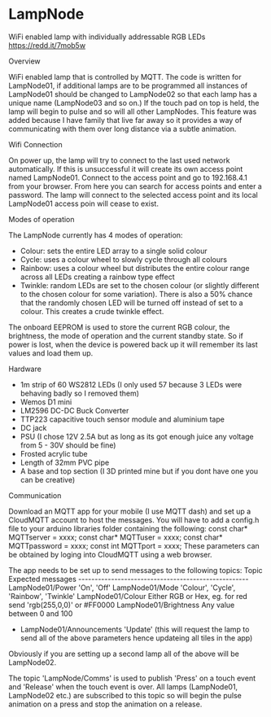 # LampNode
WiFi enabled lamp with individually addressable RGB LEDs
https://redd.it/7mob5w



Overview

WiFi enabled lamp that is controlled by MQTT. The code is written for LampNode01, if additional lamps are to be programmed all instances of LampNode01 should be changed to LampNode02 so that each lamp has a unique name (LampNode03 and so on.) If the touch pad on top is held, the lamp will begin to pulse and so will all other LampNodes. This feature was added because I have family that live far away so it provides a way of communicating with them over long distance via a subtle animation. 



Wifi Connection

On power up, the lamp will try to connect to the last used network automatically. If this is unsuccessful it will create its own access point named LampNode01. Connect to the access point and go to 192.168.4.1 from your browser. From here you can search for access points and enter a password. The lamp will connect to the selected access point and its local LampNode01 access poin will cease to exist.



Modes of operation

The LampNode currently has 4 modes of operation:
  - Colour: sets the entire LED array to a single solid colour
  - Cycle: uses a colour wheel to slowly cycle through all colours
  - Rainbow: uses a colour wheel but distributes the entire colour range across all LEDs creating a rainbow type effect
  - Twinkle: random LEDs are set to the chosen colour (or slightly different to the chosen colour for some variation). There is also a 50% chance that the randomly chosen LED will be turned off instead of set to a colour. This creates a crude twinkle effect.
  
The onboard EEPROM is used to store the current RGB colour, the brightness, the mode of operation and the current standby state. So if power is lost, when the device is powered back up it will remember its last values and load them up.
  
  
  
Hardware

  - 1m strip of 60 WS2812 LEDs (I only used 57 because 3 LEDs were behaving badly so I removed them)
  - Wemos D1 mini
  - LM2596 DC-DC Buck Converter
  - TTP223 capacitive touch sensor module and aluminium tape
  - DC jack
  - PSU (I chose 12V 2.5A but as long as its got enough juice any voltage from 5 - 30V should be fine) 
  - Frosted acrylic tube
  - Length of 32mm PVC pipe
  - A base and top section (I 3D printed mine but if you dont have one you can be creative)
  
  
  
Communication

Download an MQTT app for your mobile (I use MQTT dash) and set up a CloudMQTT account to host the messages. You will have to add a config.h file to your arduino libraries folder containing the following:
  const char* MQTTserver = xxxx;
  const char* MQTTuser = xxxx;
  const char* MQTTpassword = xxxx;
  const int MQTTport = xxxx;
These parameters can be obtained by loging into CloudMQTT using a web browser.

The app needs to be set up to send messages to the following topics:
    Topic                     Expected messages
    ----------------------------------------------------
    LampNode01/Power          'On', 'Off'
    LampNode01/Mode           'Colour', 'Cycle', 'Rainbow', 'Twinkle'
    LampNode01/Colour         Either RGB or Hex, eg. for red send 'rgb(255,0,0)' or #FF0000
    LampNode01/Brightness     Any value between 0 and 100
  - LampNode01/Announcements  'Update' (this will request the lamp to send all of the above parameters hence updateing all tiles in the app)
  
Obviously if you are setting up a second lamp all of the above will be LampNode02.
  
The topic 'LampNode/Comms' is used to publish 'Press' on a touch event and 'Release' when the touch event is over. All lamps (LampNode01, LampNode02 etc.) are subscribed to this topic so will begin the pulse animation on a press and stop the animation on a release.
